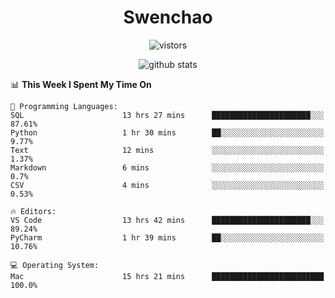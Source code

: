 <h1 align="center">Swenchao</h3>

<p align="center">
  <img src="https://visitor-badge.glitch.me/badge?page_id=Swenchao" alt="vistors" />
</p>

<p align="center">
  <img src="https://github-readme-stats.vercel.app/api?username=Swenchao&count_private=true&show_icons=true&theme=vue-dark&hide_title=true" alt="github stats" />
</p>

<!--START_SECTION:waka-->
📊 **This Week I Spent My Time On** 

```text
💬 Programming Languages: 
SQL                      13 hrs 27 mins      ██████████████████████░░░   87.61% 
Python                   1 hr 30 mins        ██░░░░░░░░░░░░░░░░░░░░░░░   9.77% 
Text                     12 mins             ░░░░░░░░░░░░░░░░░░░░░░░░░   1.37% 
Markdown                 6 mins              ░░░░░░░░░░░░░░░░░░░░░░░░░   0.7% 
CSV                      4 mins              ░░░░░░░░░░░░░░░░░░░░░░░░░   0.53%

🔥 Editors: 
VS Code                  13 hrs 42 mins      ██████████████████████░░░   89.24% 
PyCharm                  1 hr 39 mins        ██░░░░░░░░░░░░░░░░░░░░░░░   10.76%

💻 Operating System: 
Mac                      15 hrs 21 mins      █████████████████████████   100.0%

```


<!--END_SECTION:waka-->

